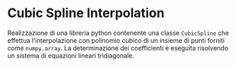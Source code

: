 # Cubic Spline Interpolation

Realizzazione di una libreria python contenente una classe `CubicSpline` che effettua l'interpolazione con polinomio cubico di un insieme di punti forniti come `numpy.array`. La determinazione dei coefficienti è eseguita risolvendo un sistema di equazioni lineari tridiagonale.
